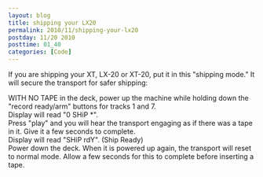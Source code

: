 ```yaml
---
layout: blog
title: shipping your LX20
permalink: 2010/11/shipping-your-lx20
postday: 11/20 2010
posttime: 01_40
categories: [Code]
---
```


<p>If you are shipping your XT, LX-20 or XT-20, put it in this "shipping mode." It will secure the transport for safer shipping:</p>
<p>WITH NO TAPE in the deck, power up the machine while holding down the "record ready/arm" buttons for tracks 1 and 7.<br />
Display will read "0 SHiP *".<br />
Press "play" and you will hear the transport engaging as if there was a tape in it. Give it a few seconds to complete.<br />
Display will read "SHiP rdY". (Ship Ready)<br />
Power down the deck. When it is powered up again, the transport will reset to normal mode. Allow a few seconds for this to complete before inserting a tape.</p>
